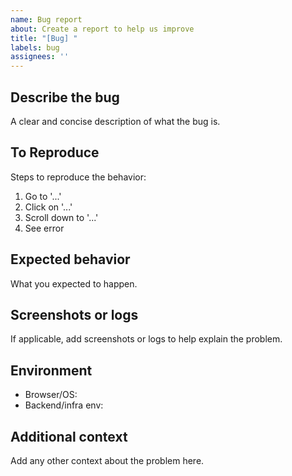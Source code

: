 ```yaml
---
name: Bug report
about: Create a report to help us improve
title: "[Bug] "
labels: bug
assignees: ''
---
```


## Describe the bug
A clear and concise description of what the bug is.

## To Reproduce
Steps to reproduce the behavior:
1. Go to '...'
2. Click on '...'
3. Scroll down to '...'
4. See error

## Expected behavior
What you expected to happen.

## Screenshots or logs
If applicable, add screenshots or logs to help explain the problem.

## Environment
- Browser/OS:
- Backend/infra env:

## Additional context
Add any other context about the problem here.
